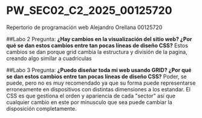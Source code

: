 # PW_SEC02_C2_2025_00125720
Repertorio de programación web Alejandro Orellana 00125720

##Labo 2 Pregunta:
**¿Hay cambios en la visualización del sitio web? ¿Por qué se
dan estos cambios entre tan pocas líneas de diseño CSS?**
Estos cambios se dan porque grid cambia la estructura y división de la pagina, creando algo similar a cuadriculas

##Labo 3 Pregunta:
**¿Puedo diseñar toda mi web usando GRID? ¿Por qué se
dan estos cambios entre tan pocas líneas de diseño CSS?**
Poder, se puede, pero no es muy recomendado ya que su forma puede representarse erroneamente en dispositivos con distintas dimensiones a los estandar. El CSS es que gestiona el orden y apariencia de cada "sector" así que cualquier cambio en este por minusculo que sea puede cambiar la disposición completamente.